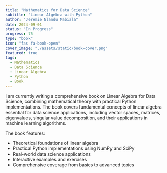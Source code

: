 ```yaml
---
title: "Mathematics for Data Science"
subtitle: "Linear Algebra with Python"
author: "Jeremie Nlandu Mabiala"
date: 2024-09-01
status: "In Progress"
progress: 75
type: "book"
icon: "fas fa-book-open"
cover_image: "./assets/static/book-cover.png"
featured: true
tags:
  - Mathematics
  - Data Science
  - Linear Algebra
  - Python
  - Book
---
```


I am currently writing a comprehensive book on Linear Algebra for Data Science, combining mathematical theory with practical Python implementations. The book covers fundamental concepts of linear algebra essential for data science applications, including vector spaces, matrices, eigenvalues, singular value decomposition, and their applications in machine learning algorithms.

The book features:
- Theoretical foundations of linear algebra
- Practical Python implementations using NumPy and SciPy
- Real-world data science applications
- Interactive examples and exercises
- Comprehensive coverage from basics to advanced topics